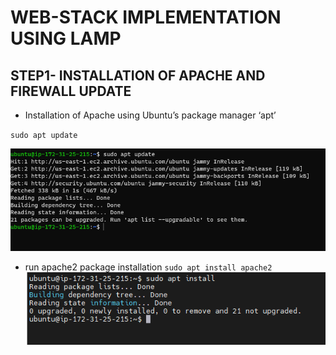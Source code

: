 # WEB-STACK IMPLEMENTATION USING LAMP

## STEP1- INSTALLATION OF APACHE AND FIREWALL UPDATE

- Installation of Apache using Ubuntu’s package manager ‘apt’

`sudo apt update`

![sudo apt update](./Images/sudo_apt.PNG)

- run apache2 package installation
  `sudo apt install apache2`
  ![sudo apt install](./Images/sudo-apt-install.PNG)
